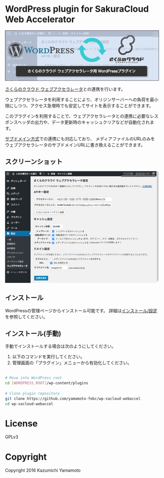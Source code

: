 # WordPress plugin for SakuraCloud Web Accelerator

![eye-catch.jpg](docs/images/eye-catch.jpg)

[さくらのクラウド ウェブアクセラレータ](http://cloud.sakura.ad.jp/specification/option/#option-content05)との連携を行います。

ウェブアクセラレータを利用することにより、オリジンサーバーへの負荷を最小限にしつつ、アクセス急増時でも安定してサイトを表示することができます。

このプラグインを利用することで、ウェブアクセラレータとの連携に必要なレスポンスヘッダの出力や、データ更新時のキャッシュクリアなどが自動化されます。

[サブドメイン方式](http://cloud-news.sakura.ad.jp/webaccel/manual02/)での連携にも対応しており、
メディアファイルのURLのみをウェブアクセラレータのサブドメインURLに書き換えることができます。

## スクリーンショット

![screenshot-1.png](screenshot-1.png)


## インストール

WordPressの管理ページからインストール可能です。
詳細は[インストール/設定](docs/README.md)を参照してください。

## インストール(手動)

手動でインストールする場合は次のようにしてください。

1. 以下のコマンドを実行してください。
2. 管理画面の「プラグイン」メニューから有効化してください。

```bash

# Move into WordPress root
cd [WORDPRESS_ROOT]/wp-content/plugins

# Clone plugin repository
git clone https://github.com/yamamoto-febc/wp-sacloud-webaccel
cd wp-sacloud-webaccel

```

# License

GPLv3

# Copyright

Copyright 2016 Kazumichi Yamamoto
